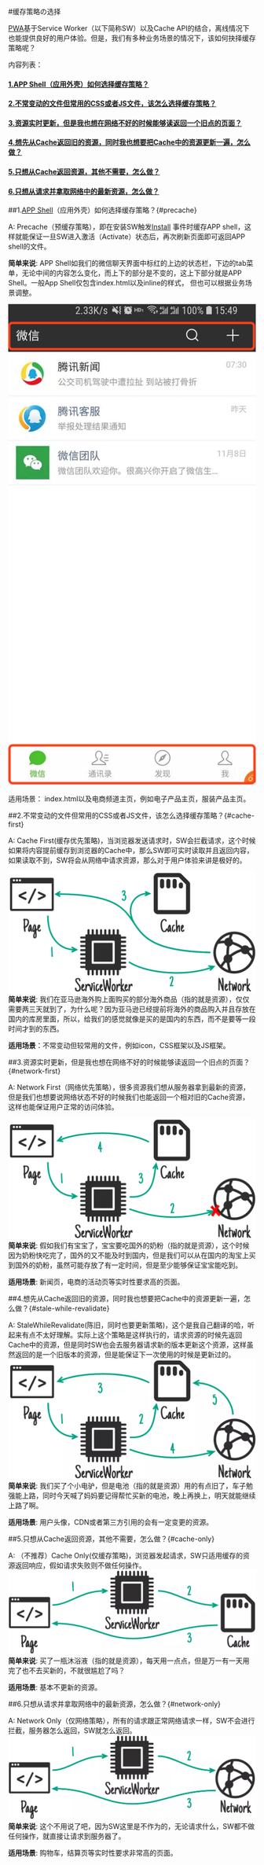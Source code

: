 #缓存策略の选择

[PWA](https://developers.google.com/web/progressive-web-apps/)基于Service Worker（以下简称SW）以及Cache API的结合，离线情况下也能提供良好的用户体验。但是，我们有多种业务场景的情况下，该如何抉择缓存策略呢？

内容列表： 

#### [1.APP Shell（应用外壳）如何选择缓存策略？](#precache)
#### [2.不常变动的文件但常用的CSS或者JS文件，该怎么选择缓存策略？](#cache-first)
#### [3.资源实时更新，但是我也想在网络不好的时候能够读返回一个旧点的页面？](#network-first)
#### [4.想先从Cache返回旧的资源，同时我也想要把Cache中的资源更新一遍，怎么做？](#stale-while-revalidate)
#### [5.只想从Cache返回资源，其他不需要，怎么做？](#cache-only)
#### [6.只想从请求并拿取网络中的最新资源，怎么做？](#network-only)

##1.[APP Shell](https://developers.google.com/web/updates/2015/11/app-shell)（应用外壳）如何选择缓存策略？{#precache}

A: Precache（预缓存策略），即在安装SW触发[Install](https://developers.google.com/web/fundamentals/primers/service-workers/lifecycle#install) 事件时缓存APP shell，这样就能保证一旦SW进入激活（Activate）状态后，再次刷新页面即可返回APP shell的文件。

**简单来说**: APP Shell如我们的微信聊天界面中标红的上边的状态栏，下边的tab菜单，无论中间的内容怎么变化，而上下的部分是不变的，这上下部分就是APP Shell。一般App Shell仅包含index.html以及inline的样式， 但也可以根据业务场景调整。

![Image](../resource/img/wechatUI.png)

适用场景： index.html以及电商频道主页，例如电子产品主页，服装产品主页。


##2.不常变动的文件但常用的CSS或者JS文件，该怎么选择缓存策略？{#cache-first}

A: Cache First(缓存优先策略)，当浏览器发送请求时，SW会拦截请求，这个时候如果将内容提前缓存到浏览器的Cache中，那么SW即可实时读取并且返回内容，如果读取不到，SW将会从网络中请求资源，那么对于用户体验来讲是极好的。

![Image](../resource/img/CacheFirst.png)
**简单来说**: 我们在亚马逊海外购上面购买的部分海外商品（指的就是资源），仅仅需要两三天就到了，为什么呢？因为亚马逊已经提前将海外的商品购入并且存放在国内的库房里面，所以，给我们的感觉就像是买的是国内的东西，而不是要等一段时间才到的东西。

**适用场景**：不常变动但较常用的文件，例如icon，CSS框架以及JS框架。


##3.资源实时更新，但是我也想在网络不好的时候能够读返回一个旧点的页面？{#network-first}

A: Network First（网络优先策略），很多资源我们想从服务器拿到最新的资源，但是我们也想要说网络状态不好的时候我们也能返回一个相对旧的Cache资源，这样也能保证用户正常的访问体验。

![Image](../resource/img/NetworkFirst.png)
**简单来说**: 假如我们有宝宝了，宝宝要吃国外的奶粉（指的就是资源），这个时候因为奶粉快吃完了，国外的又不能及时到国内，但是我们可以从在国内的淘宝上买到国外的奶粉，虽然可能存放了有一定时间，但是至少能够保证宝宝能吃到。

**适用场景**: 新闻页，电商的活动页等实时性要求高的页面。


##4.想先从Cache返回旧的资源，同时我也想要把Cache中的资源更新一遍，怎么做？{#stale-while-revalidate}

A: StaleWhileRevalidate(陈旧，同时也要更新策略)，这个是我自己翻译的哈，听起来有点不太好理解。实际上这个策略是这样执行的，请求资源的时候先返回Cache中的资源，但是同时SW也会去服务器请求新的版本更新这个资源，这样虽然返回的是一个旧版本的资源，但是能保证下一次使用的时候是更新过的。
![Image](../resource/img/StaleWhileRevalidate.png)
**简单来说**: 我们买了个小电驴，但是电池（指的就是资源）用的有点旧了，车子勉强能上路，同时今天喊了妈妈要记得帮忙买新的电池，晚上再换上，明天就能继续上路了啊。

**适用场景**: 用户头像，CDN或者第三方引用的会有一定变更的资源。


##5.只想从Cache返回资源，其他不需要，怎么做？{#cache-only}

A: （不推荐）Cache Only(仅缓存策略)，浏览器发起请求，SW只适用缓存的资源返回响应，假如请求失败则不做任何操作。
![Image](../resource/img/CacheOnly.png)
**简单来说**: 买了一瓶沐浴液（指的就是资源），每天用一点点，但是万一有一天用完了也不去买新的，不就很尴尬了吗？

**适用场景**: 基本不更新的资源。

##6.只想从请求并拿取网络中的最新资源，怎么做？{#network-only}

A: Network Only（仅网络策略），所有的请求跟正常网络请求一样，SW不会进行拦截，服务器怎么返回，SW就怎么返回。
![Image](../resource/img/NetworkOnly.png)
**简单来说**: 这个不用说了吧，因为SW这里是不作为的，无论请求什么，SW都不做任何操作，就直接让请求到服务器了。

**适用场景**: 购物车，结算页等实时性要求非常高的页面。








